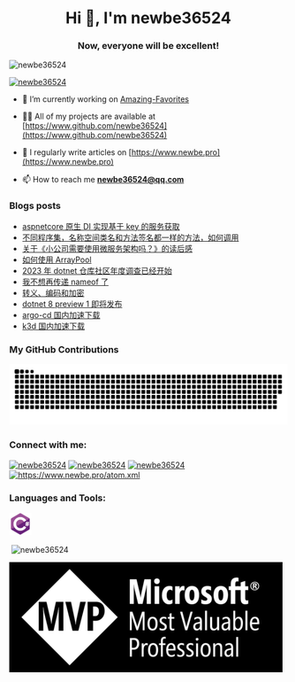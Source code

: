 <h1 align="center">Hi 👋, I'm newbe36524</h1>
<h3 align="center">Now, everyone will be excellent!</h3>

<p align="left"> <img src="https://komarev.com/ghpvc/?username=newbe36524&label=Profile%20views&color=0e75b6&style=flat" alt="newbe36524" /> </p>

<p align="left"> <a href="https://twitter.com/newbe36524" target="blank"><img src="https://img.shields.io/twitter/follow/newbe36524?logo=twitter&style=for-the-badge" alt="newbe36524" /></a> </p>

- 🔭 I’m currently working on [Amazing-Favorites](https://github.com/newbe36524/Amazing-Favorites)

- 👨‍💻 All of my projects are available at [https://www.github.com/newbe36524](https://www.github.com/newbe36524)

- 📝 I regularly write articles on [https://www.newbe.pro](https://www.newbe.pro)

- 📫 How to reach me **newbe36524@qq.com**

### Blogs posts
<!-- BLOG-POST-LIST:START -->
- [aspnetcore 原生 DI 实现基于 key 的服务获取](https://www.newbe.pro/Others/0x023-aspnetcore-natively-implements-key-based-service-resolving/)
- [不同程序集，名称空间类名和方法签名都一样的方法，如何调用](https://www.newbe.pro/Others/0x022-how-to-call-a-method-with-the-same-method-signature-in-different-assemblies/)
- [关于《小公司需要使用微服务架构吗？》的读后感](https://www.newbe.pro/Others/0x021-after-reading-Do-Small-Companies-Need-to-Use-Microservices-Architecture/)
- [如何使用 ArrayPool](https://www.newbe.pro/Others/0x01F-how-to-use-arraypool/)
- [2023 年 dotnet 仓库社区年度调查已经开始](https://www.newbe.pro/Others/0x01E-annual-dotnet-runtime-community-survey-2023/)
- [我不想再传递 nameof 了](https://www.newbe.pro/Others/0x01D-I-don-t-want-to-pass-nameof-anymore/)
- [转义、编码和加密](https://www.newbe.pro/Others/0x01C-escape-encoding-and-encryption/)
- [dotnet 8 preview 1 即将发布](https://www.newbe.pro/Others/0x01B-dotnet-8-preview-is-coming-soon/)
- [argo-cd 国内加速下载](https://www.newbe.pro/Mirrors/Mirrors-argo-cd/)
- [k3d 国内加速下载](https://www.newbe.pro/Mirrors/Mirrors-k3d/)
<!-- BLOG-POST-LIST:END -->

### My GitHub Contributions

![](https://raw.githubusercontent.com/newbe36524/newbe36524/main/assets/github-contribution-grid-snake.svg)

<h3 align="left">Connect with me:</h3>
<p align="left">
<a href="https://twitter.com/newbe36524" target="blank"><img align="center" src="https://raw.githubusercontent.com/rahuldkjain/github-profile-readme-generator/master/src/images/icons/Social/twitter.svg" alt="newbe36524" height="30" width="40" /></a>
<a href="https://linkedin.com/in/newbe36524" target="blank"><img align="center" src="https://raw.githubusercontent.com/rahuldkjain/github-profile-readme-generator/master/src/images/icons/Social/linked-in-alt.svg" alt="newbe36524" height="30" width="40" /></a>
<a href="https://www.youtube.com/channel/UC19WYXx_fEGnW7P7uC_JFAw" target="blank"><img align="center" src="https://raw.githubusercontent.com/rahuldkjain/github-profile-readme-generator/master/src/images/icons/Social/youtube.svg" alt="newbe36524" height="30" width="40" /></a>
<a href="https://www.newbe.pro/atom.xml" target="blank"><img align="center" src="https://raw.githubusercontent.com/rahuldkjain/github-profile-readme-generator/master/src/images/icons/Social/rss.svg" alt="https://www.newbe.pro/atom.xml" height="30" width="40" /></a>
  
</p>

<h3 align="left">Languages and Tools:</h3>
<p align="left"> <a href="https://www.w3schools.com/cs/" target="_blank"> <img src="https://raw.githubusercontent.com/devicons/devicon/master/icons/csharp/csharp-original.svg" alt="csharp" width="40" height="40"/> </a> </p>

<p>&nbsp;<img align="center" src="https://github-readme-stats.vercel.app/api?username=newbe36524&show_icons=true&locale=en" alt="newbe36524" /></p>

<p><img src="MVP_Logo_Horizontal_Secondary_Black_RGB_200ppi.png" alt="mvp" /></p>
